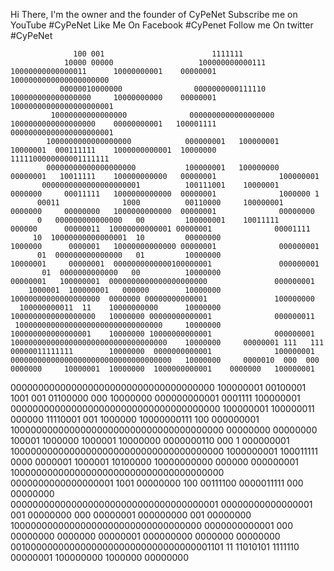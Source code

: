                                                                                                                                                       
Hi There, I'm the owner and the founder of CyPeNet 
Subscribe me on YouTube #CyPeNet
Like Me On Facebook #CyPenet
Follow me On twitter #CyPeNet
                                                                                                                                                                                                                                                                                                             
                                                                                                                                                      
                                                                                                                                                      
                  100 001                        1111111                                                                                              
                10000 00000                   100000000000111              10000000000000011      10000000001    00000001       1000000000000000000000     
               00000010000000                0000000000111110              100000000000000000     10000000000    00000001       10000000000000000000001    
             10000000000000000              0000000000000000000            1000000000000000000    00000000001   100001111       00000000000000000000001   
            1000000000000000000            000000001   100000001           10000001  000111111    1000000000001  10000000        1111100000000001111111   
            00000000000000000000           100000001   100000000           00000001   10011111    100000000000   00000001              100000001           
           0000000000000000000001          100111001    10000001           0000000     00011111   1000000000000  00000001              1000000 1           
          00011              1000          00110000     100000001          0000000     00000000   1000000000000  00000001              00000000            
          0   000000000000000   00         100000001    10011111           000000      00000011  10000000000001 00000001              00001111            
         10  10000000000000001  10         00000000                        1000000      0000001   10000000000000 00000001              000000001           
          01  000000000000000   01         10000000                        10000001     00000001  0000000000000100000001               000000001           
           01  0000000000000   00          10000000                        00000001   100000001  0000000000000000000000               000000001         
        1000001  100000001   000000        10000000                        10000000000000000000  0000000 00000000000001               100000000           
      100000000011  11    10000000000      10000000                        1000000000000000000   10000000 00000000000001              000000011           
     100000000000000000000000000000000     10000000                        100000000000000001    10000000 10000000000001              000000001           
    10000000000000000000000000000000000    10000000     00000001 111   111 00000011111111        10000000  0000000000001              100000001           
    000000000000000000000000000000000000   10000000     0000010  000  000  0000000     10000001  10000000  1000000000001    0000000   100000001           
   0000000000000000000000000000000000000   100000001    00100001 1001 001  01100000    000       10000000   000000000001    0001111   100000001           
   00000000000000000000000000000000000000 100000001    100000011  000000   11110001    001       1000000    10000000111     100       000000001           
  100000000000000000000000000000000000000  00000000    00000000   100001   1000000     1000001   10000000    0000000110     000  1    000000001           
  100000000000000000000000000000000000000   1000000001 100011111   0000    0000001     1000001   10100000    10000000000    000000    000000001           
  100000000000000000000000000000000000000    0000000000000000001   1001    00000000    100       00111100     0000011111    000       00000000         
   00000000000000000000000000000000000001     00000000000000001     001    00000000    000       00000001     000000000     001       00000000         
    10000000000000000000000000000000000         0000000000001       000    00000000    0000000   00000001     000000000     0000000   00000000         
  0010000000000000000000000000000000001101                           11    11010101    1111110   00000001     100000000     1000000   00000000         
                                                                                                                                                      
                                                                                                                                                      
                                                                                                                                                      
                                                                                                                                                      
                                                                                                                                                      
                                                                                                                                                      
                                                                                                                                                      
                                                                                                                                                      
                                                                                                                                                      